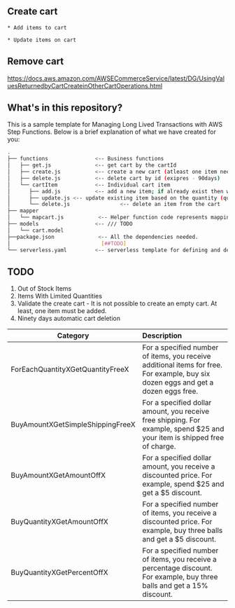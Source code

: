 ## Create cart

    * Add items to cart

    * Update items on cart

## Remove cart

https://docs.aws.amazon.com/AWSECommerceService/latest/DG/UsingValuesReturnedbyCartCreateinOtherCartOperations.html

## What's in this repository?

This is a sample template for Managing Long Lived Transactions with AWS Step Functions. Below is a brief explanation of what we have created for you:

``` bash
.
├── functions               <-- Business functions
│   ├── get.js              <-- get cart by the cartId
│   ├── create.js           <-- create a new cart (atleast one item needed)
│   ├── delete.js           <-- delete cart by id (exipres - 90days)
│   └── cartItem            <-- Individual cart item
│      ├── add.js           <-- add a new item; if already exist then will increment the quantity
│      ├── update.js <-- update existing item based on the quantity (quantity - 1  || del item.count<0 )
│      └── delete.js                <-- delete an item from the cart
├── mapper
│   └── mapcart.js           <-- Helper function code represents mapping list price and item price
├── models                  <-- /// TODO
│   └── cart.model
├──package.json              <-- All the dependencies needed.
│                             [##TODO]
└── serverless.yaml         <-- serverless template for defining and deploying serverless application resources
```

## TODO

1. Out of Stock Items
2. Items With Limited Quantities
3. Validate the create cart - It is not possible to create an empty cart. At least, one item must be added.
4. Ninety days automatic cart deletion

| Category        | Description 
| ------------- |:-------------|
| ForEachQuantityXGetQuantityFreeX	      | For a specified number of items, you receive additional items for free. For example, buy six dozen eggs and get a dozen eggs free.|
| BuyAmountXGetSimpleShippingFreeX	      | For a specified dollar amount, you receive free shipping. For example, spend $25 and your item is shipped free of charge.|
| BuyAmountXGetAmountOffX	      	      | For a specified dollar amount, you receive a discounted price. For example, spend $25 and get a $5 discount.|
| BuyQuantityXGetAmountOffX	      	   | For a specified number of items, you receive a discounted price. For example, buy three balls and get a $5 discount.|
| BuyQuantityXGetPercentOffX	      	   | For a specified number of items, you receive a percentage discount. For example, buy three balls and get a 15% discount.|
